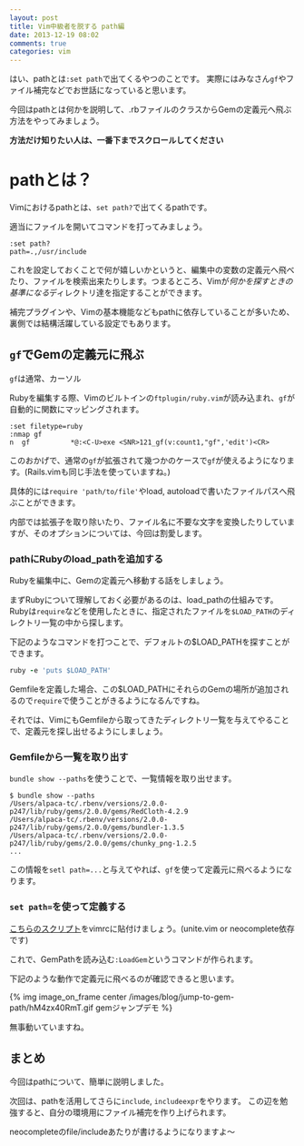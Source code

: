 ```yaml
---
layout: post
title: Vim中級者を脱する path編
date: 2013-12-19 08:02
comments: true
categories: vim
---
```


はい、pathとは`:set path`で出てくるやつのことです。
実際にはみなさん`gf`やファイル補完などでお世話になっていると思います。

今回はpathとは何かを説明して、.rbファイルのクラスからGemの定義元へ飛ぶ方法をやってみましょう。

<!-- more -->

**方法だけ知りたい人は、一番下までスクロールしてください**

# pathとは？

Vimにおけるpathとは、`set path?`で出てくるpathです。

適当にファイルを開いてコマンドを打ってみましょう。

```vim
:set path?
path=.,/usr/include
```

これを設定しておくことで何が嬉しいかというと、編集中の変数の定義元へ飛べたり、ファイルを検索出来たりします。つまるところ、Vimが*何かを探すときの基準になる*ディレクトリ達を指定することができます。

補完プラグインや、Vimの基本機能などもpathに依存していることが多いため、裏側では結構活躍している設定でもあります。

## `gf`でGemの定義元に飛ぶ

`gf`は通常、カーソル

Rubyを編集する際、Vimのビルトインの`ftplugin/ruby.vim`が読み込まれ、`gf`が自動的に関数にマッピングされます。

```vim
:set filetype=ruby
:nmap gf
n  gf          *@:<C-U>exe <SNR>121_gf(v:count1,"gf",'edit')<CR>
```

このおかげで、通常の`gf`が拡張されて幾つかのケースで`gf`が使えるようになります。(Rails.vimも同じ手法を使っていますね。)

具体的には`require 'path/to/file'`やload, autoloadで書いたファイルパスへ飛ぶことができます。

内部では拡張子を取り除いたり、ファイル名に不要な文字を変換したりしていますが、そのオプションについては、今回は割愛します。

### pathにRubyのload\_pathを追加する

Rubyを編集中に、Gemの定義元へ移動する話をしましょう。

まずRubyについて理解しておく必要があるのは、load_pathの仕組みです。Rubyは`require`などを使用したときに、指定されたファイルを`$LOAD_PATH`のディレクトリ一覧の中から探します。

下記のようなコマンドを打つことで、デフォルトの$LOAD_PATHを探すことができます。

```ruby
ruby -e 'puts $LOAD_PATH'
```

Gemfileを定義した場合、この$LOAD_PATHにそれらのGemの場所が追加されるので`require`で使うことがきるようになるんですね。

それでは、VimにもGemfileから取ってきたディレクトリ一覧を与えてやることで、定義元を探し出せるようにしましょう。

### Gemfileから一覧を取り出す

`bundle show --paths`を使うことで、一覧情報を取り出せます。

```
$ bundle show --paths
/Users/alpaca-tc/.rbenv/versions/2.0.0-p247/lib/ruby/gems/2.0.0/gems/RedCloth-4.2.9
/Users/alpaca-tc/.rbenv/versions/2.0.0-p247/lib/ruby/gems/2.0.0/gems/bundler-1.3.5
/Users/alpaca-tc/.rbenv/versions/2.0.0-p247/lib/ruby/gems/2.0.0/gems/chunky_png-1.2.5
...
```

この情報を`setl path=...`と与えてやれば、`gf`を使って定義元に飛べるようになります。

### `set path=`を使って定義する

[こちらのスクリプト](https://gist.github.com/8031905)をvimrcに貼付けましょう。(unite.vim or neocomplete依存です)

これで、GemPathを読み込む`:LoadGem`というコマンドが作られます。

下記のような動作で定義元に飛べるのが確認できると思います。

{% img image_on_frame center /images/blog/jump-to-gem-path/hM4zx40RmT.gif gemジャンプデモ %}

無事動いていますね。

## まとめ

今回はpathについて、簡単に説明しました。

次回は、pathを活用してさらに`include`, `includeexpr`をやります。
この辺を勉強すると、自分の環境用にファイル補完を作り上げられます。

neocompleteのfile/includeあたりが書けるようになりますよ〜
